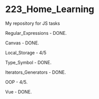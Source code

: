 # 223_Home_Learning
My repository for JS tasks

Regular_Expressions - DONE.

Canvas - DONE. 

Local_Storage - 4/5

Type_Symbol - DONE.

Iterators_Generators - DONE.

OOP - 4/5.

Vue - DONE.
